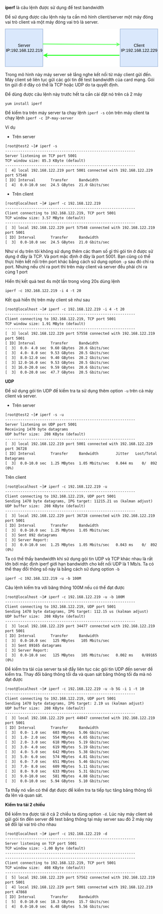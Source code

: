 **iperf** là câu lệnh được sử dụng để test bandwidth 

Để sử dụng được câu lệnh này ta cần mô hình client/server một máy đóng vai trò client và một máy đóng vai trò là server. 

![](/Monitoring/images/iperf/1.png)

Trong mô hình này máy server sẽ lắng nghe kết nối từ máy client gửi đến. Máy client sẽ liên tục gửi các gói tin để test bandwidth của card mạng. Gói tin gửi đi ở đây có thể là TCP hoặc UDP do ta quyết định.

Để dùng được câu lệnh này trước hết ta cần cài đặt nó trên cả 2 máy

```
yum install iperf
```

Để kiểm tra trên máy server ta chạy lệnh `iperf -s` còn trên máy client ta chạy lệnh `iperf -c IP-may-server`

Ví dụ

* Trên server

```
[root@test2 ~]# iperf -s
------------------------------------------------------------
Server listening on TCP port 5001
TCP window size: 85.3 KByte (default)
------------------------------------------------------------
[  4] local 192.168.122.219 port 5001 connected with 192.168.122.229 port 57548
[ ID] Interval       Transfer     Bandwidth
[  4]  0.0-10.0 sec  24.5 GBytes  21.0 Gbits/sec
```

* Trên client

```
[root@localhost ~]# iperf -c 192.168.122.219
------------------------------------------------------------
Client connecting to 192.168.122.219, TCP port 5001
TCP window size: 3.57 MByte (default)
------------------------------------------------------------
[  3] local 192.168.122.229 port 57548 connected with 192.168.122.219 port 5001
[ ID] Interval       Transfer     Bandwidth
[  3]  0.0-10.0 sec  24.5 GBytes  21.0 Gbits/sec
```

Như ví dụ trên tôi không sử dụng thêm các tham số gì thì gói tin ở được sử dụng ở đây là TCP. Và port mặc định ở đây là port 5001. Bạn cũng có thể thực hiện kết nối trên port khác bằng cách sử dụng option `-p` sau đó chỉ ra port. Nhưng nếu chỉ ra port thì trên máy client và server đều phải chỉ ra cùng 1 port

Hiển thị kết quả test 4s một lần trong vòng 20s dùng lệnh 

```
iperf -c 192.168.122.219 -i 4 -t 20
```

Kết quả hiển thị trên máy client sẽ như sau

```
[root@localhost ~]# iperf -c 192.168.122.219 -i 4 -t 20
------------------------------------------------------------
Client connecting to 192.168.122.219, TCP port 5001
TCP window size: 1.91 MByte (default)
------------------------------------------------------------
[  3] local 192.168.122.229 port 57558 connected with 192.168.122.219 port 5001
[ ID] Interval       Transfer     Bandwidth
[  3]  0.0- 4.0 sec  9.60 GBytes  20.6 Gbits/sec
[  3]  4.0- 8.0 sec  9.53 GBytes  20.5 Gbits/sec
[  3]  8.0-12.0 sec  9.40 GBytes  20.2 Gbits/sec
[  3] 12.0-16.0 sec  9.53 GBytes  20.5 Gbits/sec
[  3] 16.0-20.0 sec  9.59 GBytes  20.6 Gbits/sec
[  3]  0.0-20.0 sec  47.7 GBytes  20.5 Gbits/sec
```

**UDP**

Để sử dụng gói tin UDP để kiểm tra ta sử dụng thêm option `-u` trên cả máy client và server.

* Trên server

```
[root@test2 ~]# iperf -s -u
------------------------------------------------------------
Server listening on UDP port 5001
Receiving 1470 byte datagrams
UDP buffer size:  208 KByte (default)
------------------------------------------------------------
[  3] local 192.168.122.219 port 5001 connected with 192.168.122.229 port 36728
[ ID] Interval       Transfer     Bandwidth        Jitter   Lost/Total Datagrams
[  3]  0.0-10.0 sec  1.25 MBytes  1.05 Mbits/sec   0.044 ms    0/  892 (0%)
```

Trên client

```
[root@localhost ~]# iperf -c 192.168.122.219 -u
------------------------------------------------------------
Client connecting to 192.168.122.219, UDP port 5001
Sending 1470 byte datagrams, IPG target: 11215.21 us (kalman adjust)
UDP buffer size:  208 KByte (default)
------------------------------------------------------------
[  3] local 192.168.122.229 port 36728 connected with 192.168.122.219 port 5001
[ ID] Interval       Transfer     Bandwidth
[  3]  0.0-10.0 sec  1.25 MBytes  1.05 Mbits/sec
[  3] Sent 892 datagrams
[  3] Server Report:
[  3]  0.0-10.0 sec  1.25 MBytes  1.05 Mbits/sec   0.043 ms    0/  892 (0%)
```

Ta có thể thấy bandwidth khi sử dụng gói tin UDP và TCP khác nhau là rất lớn bởi mặc định iperf giới hạn bandwidth cho kết nối UDP là 1 Mb/s. Ta có thể thay đổi thông số này là bằng cách sử dụng option `-b`

```
iperf -c 192.168.122.219 -u -b 100M
``` 

Câu lệnh kiểm tra với băng thông 100M nếu có thể đạt được

```
[root@localhost ~]# iperf -c 192.168.122.219 -u -b 100M
------------------------------------------------------------
Client connecting to 192.168.122.219, UDP port 5001
Sending 1470 byte datagrams, IPG target: 112.15 us (kalman adjust)
UDP buffer size:  208 KByte (default)
------------------------------------------------------------
[  3] local 192.168.122.229 port 34477 connected with 192.168.122.219 port 5001
[ ID] Interval       Transfer     Bandwidth
[  3]  0.0-10.0 sec   125 MBytes   105 Mbits/sec
[  3] Sent 89165 datagrams
[  3] Server Report:
[  3]  0.0-10.0 sec   125 MBytes   105 Mbits/sec   0.002 ms    0/89165 (0%)
```

Để kiểm tra tải của server ta sẽ đẩy liên tục các gói tin UDP đến server để kiểm tra. Thay đổi băng thông tối đa và quan sát băng thông tối đa mà nó đạt được

```
[root@localhost ~]# iperf -c 192.168.122.219 -u -b 5G -i 1 -t 10
------------------------------------------------------------
Client connecting to 192.168.122.219, UDP port 5001
Sending 1470 byte datagrams, IPG target: 2.19 us (kalman adjust)
UDP buffer size:  208 KByte (default)
------------------------------------------------------------
[  3] local 192.168.122.229 port 44047 connected with 192.168.122.219 port 5001
[ ID] Interval       Transfer     Bandwidth
[  3]  0.0- 1.0 sec   603 MBytes  5.06 Gbits/sec
[  3]  1.0- 2.0 sec   554 MBytes  4.65 Gbits/sec
[  3]  2.0- 3.0 sec   618 MBytes  5.19 Gbits/sec
[  3]  3.0- 4.0 sec   619 MBytes  5.19 Gbits/sec
[  3]  4.0- 5.0 sec   642 MBytes  5.38 Gbits/sec
[  3]  5.0- 6.0 sec   574 MBytes  4.81 Gbits/sec
[  3]  6.0- 7.0 sec   651 MBytes  5.46 Gbits/sec
[  3]  7.0- 8.0 sec   609 MBytes  5.11 Gbits/sec
[  3]  8.0- 9.0 sec   633 MBytes  5.31 Gbits/sec
[  3]  9.0-10.0 sec   581 MBytes  4.88 Gbits/sec
[  3]  0.0-10.0 sec  5.94 GBytes  5.10 Gbits/sec
```

Ta thấy nó vẫn có thể đạt được để kiểm tra ta tiếp tục tăng băng thông tối đa lên và quan sát.

**Kiểm tra tải 2 chiều**

Để kiểm tra được tải ở cả 2 chiều ta dùng option `-d`. Lúc này máy client sẽ gửi gói tin đến server để test băng thông tại máy server sau đó 2 máy này sẽ đổi lại vai trò cho nhau

```
[root@localhost ~]# iperf -c 192.168.122.219 -d
------------------------------------------------------------
Server listening on TCP port 5001
TCP window size: -1.00 Byte (default)
------------------------------------------------------------
------------------------------------------------------------
Client connecting to 192.168.122.219, TCP port 5001
TCP window size:  408 KByte (default)
------------------------------------------------------------
[  5] local 192.168.122.229 port 57562 connected with 192.168.122.219 port 5001
[  4] local 192.168.122.229 port 5001 connected with 192.168.122.219 port 47868
[ ID] Interval       Transfer     Bandwidth
[  5]  0.0-10.0 sec  18.3 GBytes  15.7 Gbits/sec
[  4]  0.0-10.0 sec  6.48 GBytes  5.56 Gbits/sec
```